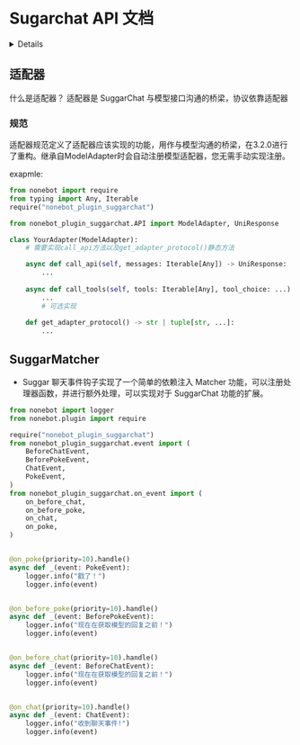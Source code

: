# Sugarchat API 文档

<details>

## Config 类

### get_config()

**参数**

- `value` (str | None): 配置键（可选）

**返回**

- dict | Any: 所有配置字典或指定键的值

**异常**

- KeyError: 指定键不存在时抛出

---

### set_config()

**参数**

- `key` (str): 配置键
- `value` (str): 配置值

---

### add_model()

**参数**

- `file_name` (str): 模型文件名（不带后缀）
- `data` (dict): 模型配置数据

**异常**

- FileExistsError: 模型文件已存在时抛出

---

### get_models()

**返回**

- list: 模型列表

---

### reg_config()

**参数**

- `key` (str): 配置项名

**异常**

- Exception: 配置项已存在时抛出

---

### reg_model_config()

**参数**

- `key` (str): 配置项名

**异常**

- Exception: 配置项已存在时抛出

---

## Menu 类

### reg_menu()

**参数**

- `cmd_name` (str): 命令名称
- `describe` (str): 描述文本

**返回**

- Menu: 支持链式调用的实例

---

## Admin 类

### send_with()

**参数**

- `msg` (str): 消息内容

**返回**

- Admin: 支持链式调用的实例

---

### send_error()

**参数**

- `msg` (str): 错误消息内容

**返回**

- Admin: 支持链式调用的实例

---

### is_admin()

**参数**

- `user_id` (int): 用户 ID

**返回**

- bool: 管理员状态

---

### add_admin()

**参数**

- `user_id` (int): 用户 ID

**返回**

- Admin: 支持链式调用的实例

---

### set_admin_group()

**参数**

- `group_id` (int): 群组 ID

**返回**

- Admin: 支持链式调用的实例

---

## Chat 类

### get_msg()

**参数**

- `prompt` (str): 提示词
- `message` (list): 消息列表

**返回**

- Any: LLM 响应内容

---

### get_msg_on_list()

**参数**

- `message` (list): 消息列表

**返回**

- Any: LLM 响应内容

</details>

## 适配器

什么是适配器？
适配器是 SuggarChat 与模型接口沟通的桥梁，协议依靠适配器

### 规范

适配器规范定义了适配器应该实现的功能，用作与模型沟通的桥梁，在3.2.0进行了重构。继承自ModelAdapter时会自动注册模型适配器，您无需手动实现注册。

exapmle:

```python
from nonebot import require
from typing import Any, Iterable
require("nonebot_plugin_suggarchat")

from nonebot_plugin_suggarchat.API import ModelAdapter, UniResponse

class YourAdapter(ModelAdapter):
    # 需要实现call_api方法以及get_adapter_protocol()静态方法

    async def call_api(self, messages: Iterable[Any]) -> UniResponse:
        ...
    
    async def call_tools(self, tools: Iterable[Any], tool_choice: ...) -> UniResponse:
        ...
        # 可选实现
    
    def get_adapter_protocol() -> str | tuple[str, ...]:
        ...

```


## SuggarMatcher

- Suggar 聊天事件钩子实现了一个简单的依赖注入 Matcher 功能，可以注册处理器函数，并进行额外处理，可以实现对于 SuggarChat 功能的扩展。

```python
from nonebot import logger
from nonebot.plugin import require

require("nonebot_plugin_suggarchat")
from nonebot_plugin_suggarchat.event import (
    BeforeChatEvent,
    BeforePokeEvent,
    ChatEvent,
    PokeEvent,
)
from nonebot_plugin_suggarchat.on_event import (
    on_before_chat,
    on_before_poke,
    on_chat,
    on_poke,
)


@on_poke(priority=10).handle()
async def _(event: PokeEvent):
    logger.info("戳了！")
    logger.info(event)


@on_before_poke(priority=10).handle()
async def _(event: BeforePokeEvent):
    logger.info("现在在获取模型的回复之前！")
    logger.info(event)


@on_before_chat(priority=10).handle()
async def _(event: BeforeChatEvent):
    logger.info("现在在获取模型的回复之前！")
    logger.info(event)


@on_chat(priority=10).handle()
async def _(event: ChatEvent):
    logger.info("收到聊天事件!")
    logger.info(event)


```
